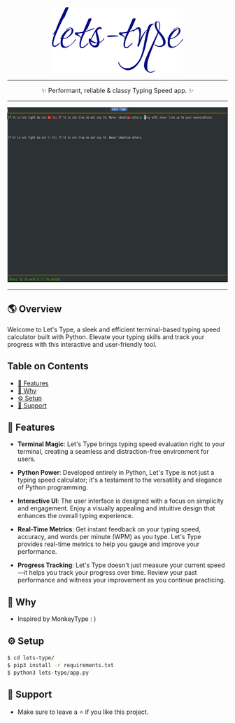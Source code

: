 <div align='center'>
<img src="assets/logo.svg" width=300px height=150px>
<hr>
✨ Performant, reliable & classy Typing Speed app. ✨
<hr>
<img src="assets/new2.gif" height=400px>
</div>

---
## 🌎 Overview
Welcome to Let's Type, a sleek and efficient terminal-based typing speed calculator built with Python. Elevate your typing skills and track your progress with this interactive and user-friendly tool.


## Table on Contents
- [🫧  Features](#features)
- [🤨 Why](#why)
- [⚙️ Setup](#setup)
- [🤗 Support](#support)

## 🫧 Features
- **Terminal Magic**: Let's Type brings typing speed evaluation right to your terminal, creating a seamless and distraction-free environment for users.

- **Python Power**: Developed entirely in Python, Let's Type is not just a typing speed calculator; it's a testament to the versatility and elegance of Python programming.

- **Interactive UI**: The user interface is designed with a focus on simplicity and engagement. Enjoy a visually appealing and intuitive design that enhances the overall typing experience.

- **Real-Time Metrics**: Get instant feedback on your typing speed, accuracy, and words per minute (WPM) as you type. Let's Type provides real-time metrics to help you gauge and improve your performance.

- **Progress Tracking**: Let's Type doesn't just measure your current speed—it helps you track your progress over time. Review your past performance and witness your improvement as you continue practicing.

## 🤨 Why
- Inspired by MonkeyType : )

## ⚙️ Setup
```bash
$ cd lets-type/
$ pip3 install -r requirements.txt
$ python3 lets-type/app.py
```
## 🤗 Support
- Make sure to leave a ⭐ if you like this project.
